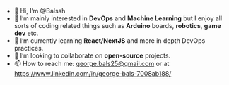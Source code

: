 - 👋 Hi, I’m @Balssh
- 👀 I’m mainly interested in **DevOps** and **Machine Learning** but I enjoy all sorts of coding related things such as **Arduino** boards, **robotics**, **game dev** etc.
- 🌱 I’m currently learning **React/NextJS** and more in depth DevOps practices.
- 💞️ I’m looking to collaborate on **open-source** projects.
- 📫 How to reach me: george.bals25@gmail.com or at https://www.linkedin.com/in/george-bals-7008ab188/

<!---
Balssh/Balssh is a ✨ special ✨ repository because its `README.md` (this file) appears on your GitHub profile.
You can click the Preview link to take a look at your changes.
--->
